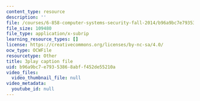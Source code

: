 ```yaml
---
content_type: resource
description: ''
file: /courses/6-858-computer-systems-security-fall-2014/b96a9bc7e79353868abff452de55210a_yRVZPvHYHzw.vtt
file_size: 109480
file_type: application/x-subrip
learning_resource_types: []
license: https://creativecommons.org/licenses/by-nc-sa/4.0/
ocw_type: OCWFile
resourcetype: Other
title: 3play caption file
uid: b96a9bc7-e793-5386-8abf-f452de55210a
video_files:
  video_thumbnail_file: null
video_metadata:
  youtube_id: null
---
```

